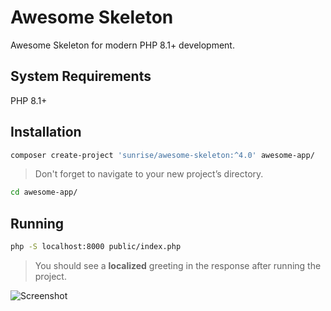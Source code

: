 # Awesome Skeleton

Awesome Skeleton for modern PHP 8.1+ development.

## System Requirements

PHP 8.1+

## Installation

```bash
composer create-project 'sunrise/awesome-skeleton:^4.0' awesome-app/
```

> Don't forget to navigate to your new project’s directory.

```bash
cd awesome-app/
```

## Running

```bash
php -S localhost:8000 public/index.php
```

> You should see a **localized** greeting in the response after running the project.

![Screenshot](/media/greeting-screenshot.png)
